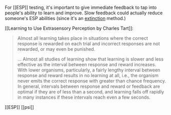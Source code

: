 For [[ESP]] testing, it's important to give immediate feedback to tap into people's ability to learn and improve. Slow feedback could actually reduce someone's ESP abilities (since it's an [extinction](https://en.wikipedia.org/wiki/Extinction_(psychology)) method.)

[[Learning to Use Extrasensory Perception by Charles Tart]]:
> Almost all learning takes place in situations where the  correct response is rewarded on each trial and incorrect responses  are not rewarded, or may even be punished.
> 
> ... Almost all studies of learning  show that learning is slower and less effective as the interval between  response and reward increases. With lower organisms, particularly,  a fairly lengthy interval between response and reward results in no  learning at all, i.e., the organism never emits the correct response  with greater than chance frequency. In general, intervals between  response and reward or feedback are optimal if they are of less than  a second, and learning falls off rapidly in many instances if these  intervals reach even a few seconds.


[[ESP]] [[psi]]

